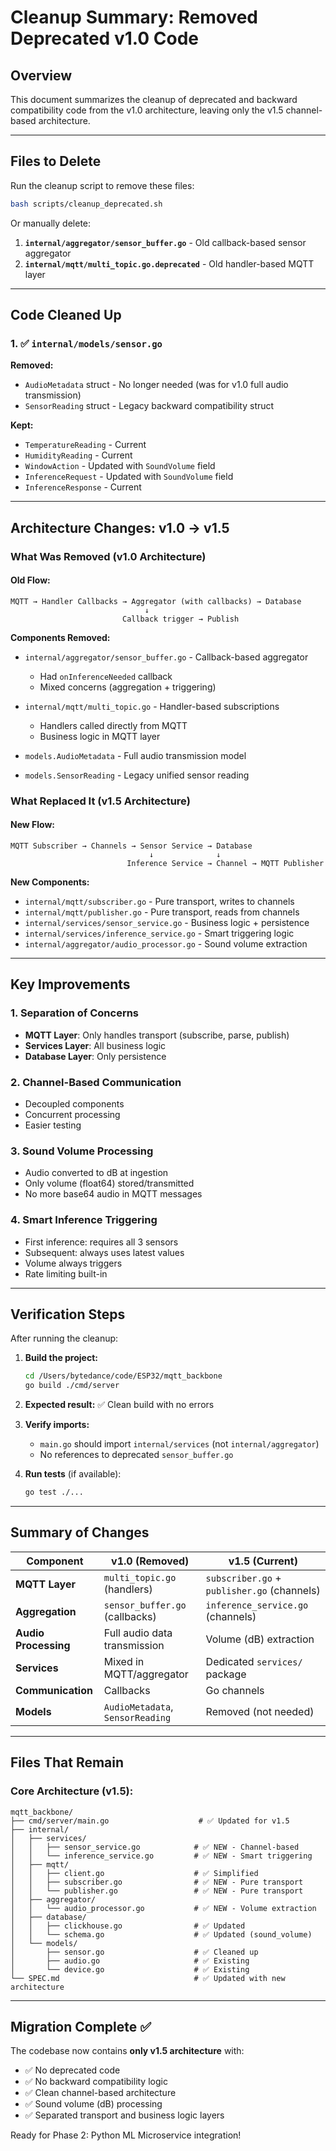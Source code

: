 # Cleanup Summary: Removed Deprecated v1.0 Code

## Overview
This document summarizes the cleanup of deprecated and backward compatibility code from the v1.0 architecture, leaving only the v1.5 channel-based architecture.

---

## Files to Delete

Run the cleanup script to remove these files:
```bash
bash scripts/cleanup_deprecated.sh
```

Or manually delete:
1. **`internal/aggregator/sensor_buffer.go`** - Old callback-based sensor aggregator
2. **`internal/mqtt/multi_topic.go.deprecated`** - Old handler-based MQTT layer

---

## Code Cleaned Up

### 1. ✅ `internal/models/sensor.go`
**Removed:**
- `AudioMetadata` struct - No longer needed (was for v1.0 full audio transmission)
- `SensorReading` struct - Legacy backward compatibility struct

**Kept:**
- `TemperatureReading` - Current
- `HumidityReading` - Current
- `WindowAction` - Updated with `SoundVolume` field
- `InferenceRequest` - Updated with `SoundVolume` field
- `InferenceResponse` - Current

---

## Architecture Changes: v1.0 → v1.5

### What Was Removed (v1.0 Architecture)

#### Old Flow:
```
MQTT → Handler Callbacks → Aggregator (with callbacks) → Database
                              ↓
                         Callback trigger → Publish
```

**Components Removed:**
- `internal/aggregator/sensor_buffer.go` - Callback-based aggregator
  - Had `onInferenceNeeded` callback
  - Mixed concerns (aggregation + triggering)

- `internal/mqtt/multi_topic.go` - Handler-based subscriptions
  - Handlers called directly from MQTT
  - Business logic in MQTT layer

- `models.AudioMetadata` - Full audio transmission model
- `models.SensorReading` - Legacy unified sensor reading

### What Replaced It (v1.5 Architecture)

#### New Flow:
```
MQTT Subscriber → Channels → Sensor Service → Database
                               ↓              ↓
                          Inference Service → Channel → MQTT Publisher
```

**New Components:**
- `internal/mqtt/subscriber.go` - Pure transport, writes to channels
- `internal/mqtt/publisher.go` - Pure transport, reads from channels
- `internal/services/sensor_service.go` - Business logic + persistence
- `internal/services/inference_service.go` - Smart triggering logic
- `internal/aggregator/audio_processor.go` - Sound volume extraction

---

## Key Improvements

### 1. **Separation of Concerns**
- **MQTT Layer**: Only handles transport (subscribe, parse, publish)
- **Services Layer**: All business logic
- **Database Layer**: Only persistence

### 2. **Channel-Based Communication**
- Decoupled components
- Concurrent processing
- Easier testing

### 3. **Sound Volume Processing**
- Audio converted to dB at ingestion
- Only volume (float64) stored/transmitted
- No more base64 audio in MQTT messages

### 4. **Smart Inference Triggering**
- First inference: requires all 3 sensors
- Subsequent: always uses latest values
- Volume always triggers
- Rate limiting built-in

---

## Verification Steps

After running the cleanup:

1. **Build the project:**
   ```bash
   cd /Users/bytedance/code/ESP32/mqtt_backbone
   go build ./cmd/server
   ```

2. **Expected result:** ✅ Clean build with no errors

3. **Verify imports:**
   - `main.go` should import `internal/services` (not `internal/aggregator`)
   - No references to deprecated `sensor_buffer.go`

4. **Run tests** (if available):
   ```bash
   go test ./...
   ```

---

## Summary of Changes

| Component | v1.0 (Removed) | v1.5 (Current) |
|-----------|----------------|----------------|
| **MQTT Layer** | `multi_topic.go` (handlers) | `subscriber.go` + `publisher.go` (channels) |
| **Aggregation** | `sensor_buffer.go` (callbacks) | `inference_service.go` (channels) |
| **Audio Processing** | Full audio data transmission | Volume (dB) extraction |
| **Services** | Mixed in MQTT/aggregator | Dedicated `services/` package |
| **Communication** | Callbacks | Go channels |
| **Models** | `AudioMetadata`, `SensorReading` | Removed (not needed) |

---

## Files That Remain

### Core Architecture (v1.5):
```
mqtt_backbone/
├── cmd/server/main.go                    # ✅ Updated for v1.5
├── internal/
│   ├── services/
│   │   ├── sensor_service.go            # ✅ NEW - Channel-based
│   │   └── inference_service.go         # ✅ NEW - Smart triggering
│   ├── mqtt/
│   │   ├── client.go                    # ✅ Simplified
│   │   ├── subscriber.go                # ✅ NEW - Pure transport
│   │   └── publisher.go                 # ✅ NEW - Pure transport
│   ├── aggregator/
│   │   └── audio_processor.go           # ✅ NEW - Volume extraction
│   ├── database/
│   │   ├── clickhouse.go                # ✅ Updated
│   │   └── schema.go                    # ✅ Updated (sound_volume)
│   └── models/
│       ├── sensor.go                    # ✅ Cleaned up
│       ├── audio.go                     # ✅ Existing
│       └── device.go                    # ✅ Existing
└── SPEC.md                              # ✅ Updated with new architecture
```

---

## Migration Complete ✅

The codebase now contains **only v1.5 architecture** with:
- ✅ No deprecated code
- ✅ No backward compatibility logic
- ✅ Clean channel-based architecture
- ✅ Sound volume (dB) processing
- ✅ Separated transport and business logic layers

Ready for Phase 2: Python ML Microservice integration!
